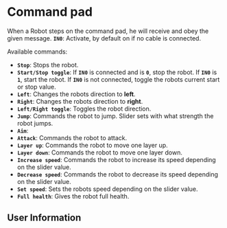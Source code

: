 # Command pad
When a Robot steps on the command pad, he will receive and obey the given message. **`IN0`**: Activate, by default on if no cable is connected.

Available commands:
- **`Stop`**: Stops the robot.
- **`Start/Stop toggle`**: If **`IN0`** is connected and is **`0`**, stop the robot. If **`IN0`** is **`1`**, start the robot. If **`IN0`** is not connected, toggle the robots current start or stop value.
- **`Left`**: Changes the robots direction to **left**.
- **`Right`**: Changes the robots direction to **right**.
- **`Left/Right toggle`**: Toggles the robot direction.
- **`Jump`**: Commands the robot to jump. Slider sets with what strength the robot jumps.
- **`Aim`**: 
- **`Attack`**: Commands the robot to attack.
- **`Layer up`**: Commands the robot to move one layer up.
- **`Layer down`**: Commands the robot to move one layer down.
- **`Increase speed`**: Commands the robot to increase its speed depending on the slider value.
- **`Decrease speed`**: Commands the robot to decrease its speed depending on the slider value.
- **`Set speed`**: Sets the robots speed depending on the slider value.
- **`Full health`**: Gives the robot full health.

## User Information